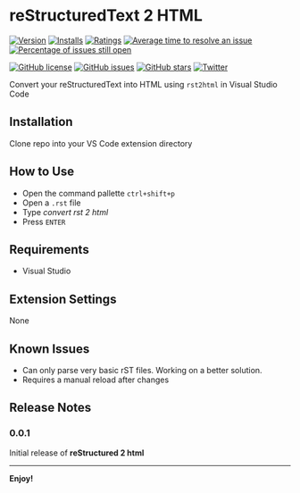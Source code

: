 # reStructuredText 2 HTML

[![Version](https://vsmarketplacebadge.apphb.com/version-short/bokasolutions.vscode-rst2html.svg)](https://marketplace.visualstudio.com/items?itemName=bokasolutions.rst2html)
[![Installs](https://vsmarketplacebadge.apphb.com/installs-short/bokasolutions.vscode-rst2html.svg)](https://marketplace.visualstudio.com/items?itemName=bokasolutions.rst2html)
[![Ratings](https://vsmarketplacebadge.apphb.com/rating-short/bokasolutions.vscode-rst2html.svg)](https://marketplace.visualstudio.com/items?itemName=bokasolutions.rst2html)
[![Average time to resolve an issue](https://isitmaintained.com/badge/resolution/wboka/vscode-rst2html.svg)](https://isitmaintained.com/project/wboka/vscode-rst2html "Average time to resolve an issue")
[![Percentage of issues still open](https://isitmaintained.com/badge/open/wboka/vscode-rst2html.svg)](https://isitmaintained.com/project/wboka/vscode-rst2html "Percentage of issues still open")

[![GitHub license](https://img.shields.io/github/license/wboka/vscode-rst2html.svg)](https://github.com/wboka/vscode-rst2html/blob/master/LICENSE)
[![GitHub issues](https://img.shields.io/github/issues/wboka/vscode-rst2html.svg)](https://github.com/wboka/vscode-rst2html/issues)
[![GitHub stars](https://img.shields.io/github/stars/wboka/vscode-rst2html.svg)](https://github.com/wboka/vscode-rst2html/stargazers)
[![Twitter](https://img.shields.io/twitter/url/https/github.com/wboka/vscode-rst2html.svg?style=social)](https://twitter.com/intent/tweet?text=Wow:&url=https%3A%2F%2Fgithub.com%2Fwboka%2Fvscode-rst2html)

Convert your reStructuredText into HTML using `rst2html` in Visual Studio Code

## Installation

Clone repo into your VS Code extension directory

## How to Use

- Open the command pallette `ctrl+shift+p`
- Open a `.rst` file
- Type _convert rst 2 html_
- Press `ENTER`

## Requirements

- Visual Studio

## Extension Settings

None

## Known Issues

- Can only parse very basic rST files. Working on a better solution.
- Requires a manual reload after changes

## Release Notes

### 0.0.1

Initial release of **reStructured 2 html**

---

**Enjoy!**
